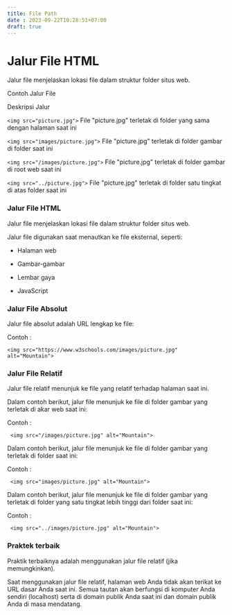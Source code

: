 ```yaml
---
title: File Path
date : 2023-09-22T10:28:51+07:00
draft: true
---
```


# Jalur File HTML

Jalur file menjelaskan lokasi file dalam struktur folder situs web.

Contoh Jalur File

Deskripsi Jalur

`<img src="picture.jpg">` File "picture.jpg" terletak di folder yang sama dengan halaman saat ini

`<img src="images/picture.jpg">` File "picture.jpg" terletak di folder gambar di folder saat ini

`<img src="/images/picture.jpg">` File "picture.jpg" terletak di folder gambar di root web saat ini

`<img src="../picture.jpg">` File "picture.jpg" terletak di folder satu tingkat di atas folder saat ini

### Jalur File HTML

Jalur file menjelaskan lokasi file dalam struktur folder situs web.

Jalur file digunakan saat menautkan ke file eksternal, seperti:

- Halaman web

- Gambar-gambar

- Lembar gaya

- JavaScript

### Jalur File Absolut

Jalur file absolut adalah URL lengkap ke file:

Contoh : 

```<img src="https://www.w3schools.com/images/picture.jpg" alt="Mountain">```

### Jalur File Relatif

Jalur file relatif menunjuk ke file yang relatif terhadap halaman saat ini.

Dalam contoh berikut, jalur file menunjuk ke file di folder gambar yang terletak di akar web saat ini:

Contoh : 

``` <img src="/images/picture.jpg" alt="Mountain">```

Dalam contoh berikut, jalur file menunjuk ke file di folder gambar yang terletak di folder saat ini:

Contoh : 

``` <img src="images/picture.jpg" alt="Mountain">```

Dalam contoh berikut, jalur file menunjuk ke file di folder gambar yang terletak di folder yang satu tingkat lebih tinggi dari folder saat ini:

Contoh : 

``` <img src="../images/picture.jpg" alt="Mountain">```

### Praktek terbaik

Praktik terbaiknya adalah menggunakan jalur file relatif (jika memungkinkan).


Saat menggunakan jalur file relatif, halaman web Anda tidak akan terikat ke URL dasar Anda saat ini. Semua tautan akan berfungsi di komputer Anda sendiri (localhost) serta di domain publik Anda saat ini dan domain publik Anda di masa mendatang.
